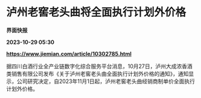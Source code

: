 # 泸州老窖老头曲将全面执行计划外价格
**界面快报**

**2023-10-29 05:30**

**https://www.jiemian.com/article/10302785.html**

据四川白酒行业全产业链数字化综合服务平台消息，10月27日，泸州大成浓香酒类销售有限公司发布《关于泸州老窖老头曲全面执行计划外价格的通知》，通知显示，公司研究决定，自2023年11月1日起，泸州老窖老头曲经销商制单价全面执行计划外价格。